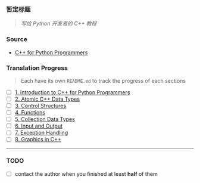 
### 暂定标题
> *写给 Python 开发者的 C++ 教程*

### Source
- [C++ for Python Programmers](https://runestone.academy/runestone/books/published/cpp4python/index.html)

### Translation Progress
> Each have its own `README.md` to track the progress of each sections
- [ ] [1. Introduction to C++ for Python Programmers](./chap01_intro/README.md)
- [ ] [2. Atomic C++ Data Types](./chap02_atomic_cpp_data_types/README.md)
- [ ] [3. Control Structures](./chap03_control_structures/README.md)
- [ ] [4. Functions](./chap04_functions/README.md)
- [ ] [5. Collection Data Types](./chap05_collection_data_types/README.md)
- [ ] [6. Input and Output](./chap06_input_and_output/README.md)
- [ ] [7. Exception Handling](./chap07_exception_handling/README.md)
- [ ] [8. Graphics in C++](./chap08_graphics_in_cpp/README.md)

-----

### TODO
- [ ] contact the author when you finished at least **half** of them
